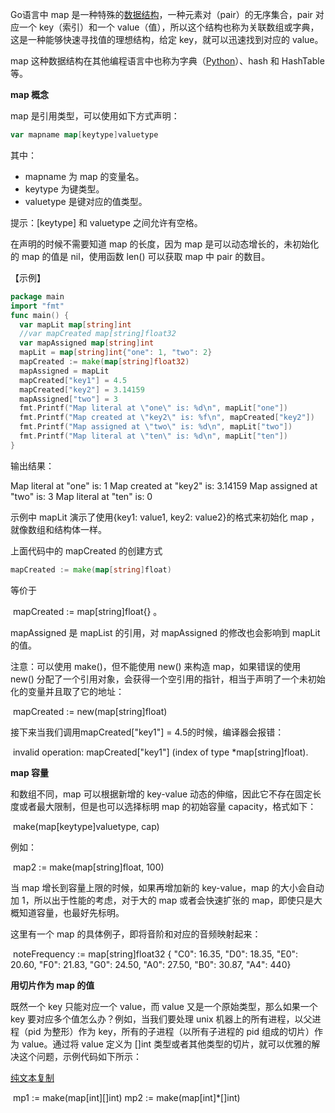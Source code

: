 Go语言中 map 是一种特殊的[数据结构](http://c.biancheng.net/data_structure/)，一种元素对（pair）的无序集合，pair 对应一个 key（索引）和一个 value（值），所以这个结构也称为关联数组或字典，这是一种能够快速寻找值的理想结构，给定 key，就可以迅速找到对应的 value。

map 这种数据结构在其他编程语言中也称为字典（[Python](http://c.biancheng.net/python/)）、hash 和 HashTable 等。

**map 概念**

map 是引用类型，可以使用如下方式声明：

```go
var mapname map[keytype]valuetype
```

其中：

- mapname 为 map 的变量名。
- keytype 为键类型。
- valuetype 是键对应的值类型。

提示：[keytype] 和 valuetype 之间允许有空格。

在声明的时候不需要知道 map 的长度，因为 map 是可以动态增长的，未初始化的 map 的值是 nil，使用函数 len() 可以获取 map 中 pair 的数目。

【示例】

```go
package main 
import "fmt" 
func main() {
  var mapLit map[string]int
  //var mapCreated map[string]float32
  var mapAssigned map[string]int
  mapLit = map[string]int{"one": 1, "two": 2}
  mapCreated := make(map[string]float32)
  mapAssigned = mapLit
  mapCreated["key1"] = 4.5
  mapCreated["key2"] = 3.14159
  mapAssigned["two"] = 3
  fmt.Printf("Map literal at \"one\" is: %d\n", mapLit["one"])
  fmt.Printf("Map created at \"key2\" is: %f\n", mapCreated["key2"])
  fmt.Printf("Map assigned at \"two\" is: %d\n", mapLit["two"])
  fmt.Printf("Map literal at \"ten\" is: %d\n", mapLit["ten"])
}
```

输出结果：

Map literal at "one" is: 1 Map created at "key2" is: 3.14159 Map assigned at "two" is: 3 Map literal at "ten" is: 0

示例中 mapLit 演示了使用{key1: value1, key2: value2}的格式来初始化 map ，就像数组和结构体一样。

上面代码中的 mapCreated 的创建方式

```go
mapCreated := make(map[string]float)
```

等价于

​                mapCreated := map[string]float{} 。              

mapAssigned 是 mapList 的引用，对 mapAssigned 的修改也会影响到 mapLit 的值。

注意：可以使用 make()，但不能使用 new() 来构造 map，如果错误的使用 new() 分配了一个引用对象，会获得一个空引用的指针，相当于声明了一个未初始化的变量并且取了它的地址：

​                mapCreated := new(map[string]float)              

接下来当我们调用mapCreated["key1"] = 4.5的时候，编译器会报错：

​                invalid operation: mapCreated["key1"] (index of type *map[string]float).              

**map 容量**

和数组不同，map 可以根据新增的 key-value 动态的伸缩，因此它不存在固定长度或者最大限制，但是也可以选择标明 map 的初始容量 capacity，格式如下：

​                make(map[keytype]valuetype, cap)              

例如：

​                map2 := make(map[string]float, 100)              

当 map 增长到容量上限的时候，如果再增加新的 key-value，map 的大小会自动加 1，所以出于性能的考虑，对于大的 map 或者会快速扩张的 map，即使只是大概知道容量，也最好先标明。

这里有一个 map 的具体例子，即将音阶和对应的音频映射起来：

​                noteFrequency := map[string]float32 { "C0": 16.35, "D0": 18.35, "E0": 20.60, "F0": 21.83, "G0": 24.50, "A0": 27.50, "B0": 30.87, "A4": 440}              

**用切片作为 map 的值**

既然一个 key 只能对应一个 value，而 value 又是一个原始类型，那么如果一个 key 要对应多个值怎么办？例如，当我们要处理 unix 机器上的所有进程，以父进程（pid 为整形）作为 key，所有的子进程（以所有子进程的 pid 组成的切片）作为 value。通过将 value 定义为 []int 类型或者其他类型的切片，就可以优雅的解决这个问题，示例代码如下所示：

[纯文本复制](http://c.biancheng.net/view/31.html#)

​                mp1 := make(map[int][]int) mp2 := make(map[int]*[]int)              